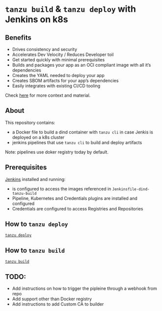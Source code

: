 # `tanzu build` & `tanzu deploy` with Jenkins on k8s 
## Benefits

- Drives consistency and security
- Accelerates Dev Velocity / Reduces Developer toil 
- Get started quickly with minimal prerequisites 
- Builds and packages your app as an OCI compliant image with all it’s dependencies
- Creates the YAML needed to deploy your app
- Creates SBOM artifacts for your app’s dependencies
- Easily integrates with existing CI/CD tooling

Check [here](https://docs.google.com/presentation/d/12820dr15lKBuKcb2mxg8EvMKa4WNY0lhOTKF0uIIR4A/edit?usp=sharing) for more context and material.

## About

This repository contains:
- a Docker file to build a dind container with `tanzu cli` in case Jenkis is deployed on a k8s cluster
- jenkins pipelines that use `tanzu cli` to build and deploy artifacts

Note: pipelines use doker registry today by default.

## Prerequisites
[Jenkins](https://github.com/tanzu-build/jenkins/blob/main/Jenkins.md) installed and running:
- is configured to access the images referenced in `Jenkinsfile-dind-tanzu-build`
- Pipeline, Kubernetes and Credentials plugins are installed and configured
- Credentials are configured to access Registries and Repositories  

## How to `tanzu deploy`
[`tanzu deploy`](https://github.com/tanzu-build/jenkins/blob/main/TanzuDeploy.md)

## How to `tanzu build`
[`tanzu build`](https://github.com/tanzu-build/jenkins/blob/main/TanzuBuild.md)

## TODO:
- Add instructions on how to trigger the pipleine through a webhook from repo
- Add support other than Docker registry
- Add instructions to add Custom CA to builder

